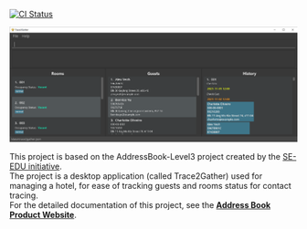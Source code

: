 [![CI Status](https://github.com/AY2122S1-CS2103T-T13-3/tp/actions/workflows/Java%20CI/badge.svg)](https://github.com/AY2122S1-CS2103T-T13-3/tp/actions)

![Ui](docs/images/Ui.png)

This project is based on the AddressBook-Level3 project created by the [SE-EDU initiative](https://se-education.org).<br/>
The project is a desktop application (called Trace2Gather) used for managing a hotel,
for ease of tracking guests and rooms status for contact tracing.<br/>
For the detailed documentation of this project, see the **[Address Book Product Website](https://ay2122s1-cs2103t-t13-3.github.io/tp/)**.
